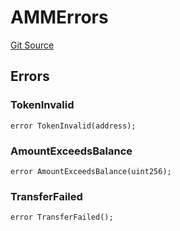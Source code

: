 # AMMErrors
[Git Source](https://github.com/thrackle-io/tron/blob/1e4e061752cea9c86408a9ccfc7ebc0d0de4bb9a/src/common/IErrors.sol)


## Errors
### TokenInvalid

```solidity
error TokenInvalid(address);
```

### AmountExceedsBalance

```solidity
error AmountExceedsBalance(uint256);
```

### TransferFailed

```solidity
error TransferFailed();
```

